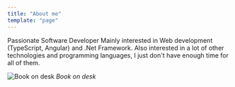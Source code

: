 ```yaml
---
title: "About me"
template: "page"
---
```


Passionate Software Developer Mainly interested in Web development (TypeScript, Angular) and .Net Framework. Also interested in a lot of other technologies and programming languages, I just don't have enough time for all of them.

![Book on desk](/media/image-2.jpg)
*Book on desk*
